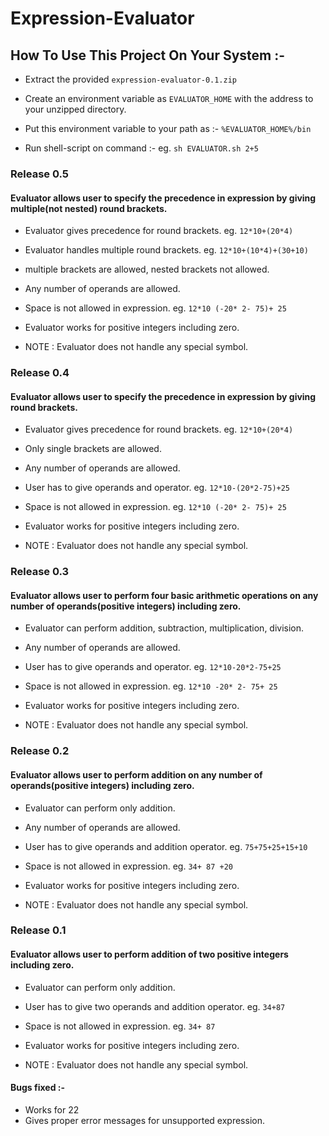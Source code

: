 Expression-Evaluator
====================

## How To Use This Project On Your System :-

* Extract the provided `expression-evaluator-0.1.zip`

* Create an environment variable as `EVALUATOR_HOME` with the address to your unzipped directory.

* Put this environment variable to your path as :- `%EVALUATOR_HOME%/bin`

* Run shell-script on command :-
    eg. `sh EVALUATOR.sh 2+5`

### Release 0.5

#### Evaluator allows user to specify the precedence in expression by giving multiple(not nested) round brackets.
* Evaluator gives precedence for round brackets.
    eg. `12*10+(20*4)`

* Evaluator handles multiple round brackets.
    eg. `12*10+(10*4)+(30+10)`

* multiple brackets are allowed, nested brackets not allowed.

* Any number of operands are allowed.

* Space is not allowed in expression.
    eg. `12*10 (-20* 2- 75)+ 25`

* Evaluator works for positive integers including zero.

* NOTE : Evaluator does not handle any special symbol.


### Release 0.4

#### Evaluator allows user to specify the precedence in expression by giving round brackets.
* Evaluator gives precedence for round brackets.
    eg. `12*10+(20*4)`

* Only single brackets are allowed.

* Any number of operands are allowed.

* User has to give operands and operator.
    eg. `12*10-(20*2-75)+25`

* Space is not allowed in expression.
    eg. `12*10 (-20* 2- 75)+ 25`

* Evaluator works for positive integers including zero.

* NOTE : Evaluator does not handle any special symbol.


### Release 0.3

#### Evaluator allows user to perform four basic arithmetic operations on any number of operands(positive integers) including zero.
* Evaluator can perform addition, subtraction, multiplication, division.

* Any number of operands are allowed.

* User has to give operands and operator.
    eg. `12*10-20*2-75+25`

* Space is not allowed in expression.
    eg. `12*10 -20* 2- 75+ 25`

* Evaluator works for positive integers including zero.

* NOTE : Evaluator does not handle any special symbol.


### Release 0.2

#### Evaluator allows user to perform addition on any number of operands(positive integers) including zero.
* Evaluator can perform only addition.

* Any number of operands are allowed.

* User has to give operands and addition operator.
    eg. `75+75+25+15+10`

* Space is not allowed in expression.
    eg. `34+ 87 +20`

* Evaluator works for positive integers including zero.

* NOTE : Evaluator does not handle any special symbol.

### Release 0.1

#### Evaluator allows user to perform addition of two positive integers including zero.
* Evaluator can perform only addition.

* User has to give two operands and addition operator.
    eg. `34+87`

* Space is not allowed in expression.
    eg. `34+ 87`

* Evaluator works for positive integers including zero.

* NOTE : Evaluator does not handle any special symbol.

#### Bugs fixed :-
* Works for 22
* Gives proper error messages for unsupported expression.
